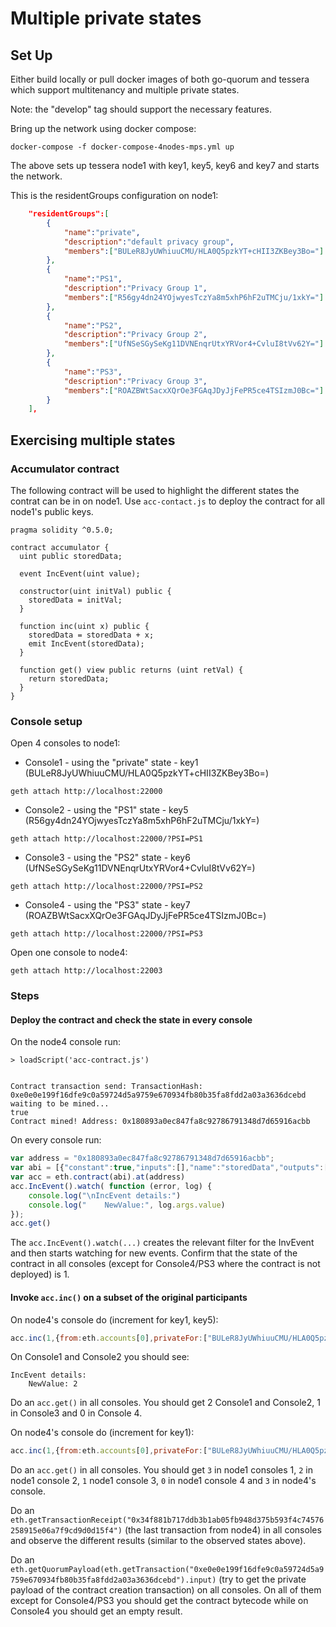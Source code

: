 # Multiple private states
## Set Up
Either build locally or pull docker images of both go-quorum and tessera which support multitenancy and multiple private states.

Note: the "develop" tag should support the necessary features.

Bring up the network using docker compose:
```shell script
docker-compose -f docker-compose-4nodes-mps.yml up
```

The above sets up tessera node1 with key1, key5, key6 and key7 and starts the network.

This is the residentGroups configuration on node1:
```json
    "residentGroups":[
        {
            "name":"private",
            "description":"default privacy group",
            "members":["BULeR8JyUWhiuuCMU/HLA0Q5pzkYT+cHII3ZKBey3Bo="]
        },
        {
            "name":"PS1",
            "description":"Privacy Group 1",
            "members":["R56gy4dn24YOjwyesTczYa8m5xhP6hF2uTMCju/1xkY="]
        },
        {
            "name":"PS2",
            "description":"Privacy Group 2",
            "members":["UfNSeSGySeKg11DVNEnqrUtxYRVor4+CvluI8tVv62Y="]
        },
        {
            "name":"PS3",
            "description":"Privacy Group 3",
            "members":["ROAZBWtSacxXQrOe3FGAqJDyJjFePR5ce4TSIzmJ0Bc="]
        }
    ],

```

## Exercising multiple states
### Accumulator contract
The following contract will be used to highlight the different states the contrat can be in on node1. 
Use `acc-contact.js` to deploy the contract for all node1's public keys. 
```solidity
pragma solidity ^0.5.0;

contract accumulator {
  uint public storedData;

  event IncEvent(uint value);

  constructor(uint initVal) public {
    storedData = initVal;
  }

  function inc(uint x) public {
    storedData = storedData + x;
    emit IncEvent(storedData);
  }

  function get() view public returns (uint retVal) {
    return storedData;
  }
}
```

### Console setup

Open 4 consoles to node1:

* Console1 - using the "private" state - key1 (BULeR8JyUWhiuuCMU/HLA0Q5pzkYT+cHII3ZKBey3Bo=) 
```shell script
geth attach http://localhost:22000
```
* Console2 - using the "PS1" state - key5 (R56gy4dn24YOjwyesTczYa8m5xhP6hF2uTMCju/1xkY=) 
```shell script
geth attach http://localhost:22000/?PSI=PS1
```
* Console3 - using the "PS2" state - key6 (UfNSeSGySeKg11DVNEnqrUtxYRVor4+CvluI8tVv62Y=) 
```shell script
geth attach http://localhost:22000/?PSI=PS2
```
* Console4 - using the "PS3" state - key7 (ROAZBWtSacxXQrOe3FGAqJDyJjFePR5ce4TSIzmJ0Bc=) 
```shell script
geth attach http://localhost:22000/?PSI=PS3
```

Open one console to node4:

```shell script
geth attach http://localhost:22003
```

### Steps
#### Deploy the contract and check the state in every console
On the node4 console run:
```shell script
> loadScript('acc-contract.js')


Contract transaction send: TransactionHash: 0xe0e0e199f16dfe9c0a59724d5a9759e670934fb80b35fa8fdd2a03a3636dcebd waiting to be mined...
true
Contract mined! Address: 0x180893a0ec847fa8c92786791348d7d65916acbb
```

On every console run:
```javascript
var address = "0x180893a0ec847fa8c92786791348d7d65916acbb";
var abi = [{"constant":true,"inputs":[],"name":"storedData","outputs":[{"name":"","type":"uint256"}],"payable":false,"stateMutability":"view","type":"function"},{"constant":true,"inputs":[],"name":"get","outputs":[{"name":"retVal","type":"uint256"}],"payable":false,"stateMutability":"view","type":"function"},{"constant":false,"inputs":[{"name":"x","type":"uint256"}],"name":"inc","outputs":[],"payable":false,"stateMutability":"nonpayable","type":"function"},{"inputs":[{"name":"initVal","type":"uint256"}],"payable":false,"stateMutability":"nonpayable","type":"constructor"},{"anonymous":false,"inputs":[{"indexed":false,"name":"value","type":"uint256"}],"name":"IncEvent","type":"event"}];
var acc = eth.contract(abi).at(address)
acc.IncEvent().watch( function (error, log) {
    console.log("\nIncEvent details:")
    console.log("    NewValue:", log.args.value)
});
acc.get()
```
The `acc.IncEvent().watch(...)` creates the relevant filter for the InvEvent and then starts watching for new events. Confirm that the state of the contract in all consoles (except for Console4/PS3 where the contract is not deployed) is 1.

#### Invoke `acc.inc()` on a subset of the original participants
On node4's console do (increment for key1, key5):
```javascript
acc.inc(1,{from:eth.accounts[0],privateFor:["BULeR8JyUWhiuuCMU/HLA0Q5pzkYT+cHII3ZKBey3Bo=", "R56gy4dn24YOjwyesTczYa8m5xhP6hF2uTMCju/1xkY="]});
``` 
On Console1 and Console2 you should see:

```
IncEvent details:
    NewValue: 2
```

Do an `acc.get()` in all consoles. You should get 2 Console1 and Console2, 1 in Console3 and 0 in Console 4.

On node4's console do (increment for key1):
```javascript
acc.inc(1,{from:eth.accounts[0],privateFor:["BULeR8JyUWhiuuCMU/HLA0Q5pzkYT+cHII3ZKBey3Bo="]});
``` 

Do an `acc.get()` in all consoles. You should get `3` in node1 consoles 1, `2` in node1 console 2, `1` node1 console 3, `0` in node1 console 4 and `3` in node4's console.

Do an `eth.getTransactionReceipt("0x34f881b717ddb3b1ab05fb948d375b593f4c74576258915e06a7f9cd9d0d15f4")` (the last transaction from node4) in all consoles and observe the different results (similar to the observed states above).

Do an `eth.getQuorumPayload(eth.getTransaction("0xe0e0e199f16dfe9c0a59724d5a9759e670934fb80b35fa8fdd2a03a3636dcebd").input)` (try to get the private payload of the contract creation transaction) on all consoles. On all of them except for Console4/PS3 you should get the contract bytecode while on Console4 you should get an empty result. 